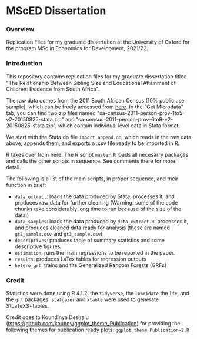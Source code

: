 # MScED Dissertation

### Overview
Replication Files for my graduate dissertation at the University of Oxford for the program MSc in Economics for Development, 2021/22.


### Introduction
This repository contains replication files for my graduate dissertation titled "The Relationship Between Sibling Size and Educational Attainment of Children: Evidence from South Africa".

The raw data comes from the 2011 South African Census (10% public use sample), which can be freely accessed from [here](https://www.datafirst.uct.ac.za/dataportal/index.php/catalog/485). In the "Get Microdata" tab, you can find two zip files named "sa-census-2011-person-prov-1to5-v2-20150825-stata.zip" and "sa-census-2011-person-prov-6to9-v2-20150825-stata.zip", which contain individual level data in Stata format. 

We start with the Stata do file `import_append.do`, which reads in the raw data above, appends them, and exports a .csv file ready to be imported in R.

R takes over from here. The R script `master.R` loads all necesarry packages and calls the other scripts in sequence. See comments there for more detail.

The following is a list of the main scripts, in proper sequence, and their function in brief:

* `data_extract`: loads the data produced by Stata, processes it, and
produces raw data for further cleaning (Warning: some of the code chunks take considerably long time to run because of the size of the data.)
* `data_samples`: loads the data produced by `data_extract.R`, processes it, and produces cleaned data ready for analysis (these are named `gt2_sample.csv` and `gt3_sample.csv`).
* `descriptives`: produces table of summary statistics and some descriptive figures.
* `estimation`: runs the main regressions to be reported in the paper.
* `results`: produces LaTex tables for regression outputs
* `hetero_grf`: trains and fits Generalized Random Forests (GRFs)

### Credit

Statistics were done using R 4.1.2, the `tidyverse`, the `lubridate`  the `lfe`, and the `grf` packages. `statgazer` and `xtable` were used to generate $\LaTeX$~tables.

Credit goes to Koundinya Desiraju (https://github.com/koundy/ggplot_theme_Publication) for providing the following themes for publication ready plots: `ggplot_theme_Publication-2.R`












